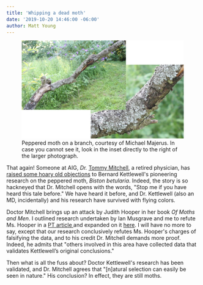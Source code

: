```yaml
---
title: 'Whipping a dead moth'
date: '2019-10-20 14:46:00 -06:00'
author: Matt Young
---
```

<figure>
<img src="/uploads/2019/Majerus_Peppered_Moth 1000.jpg" alt="Peppered moth"/>
<figcaption>Peppered moth on a branch, courtesy of Michael Majerus. In case you cannot see it, look in the inset directly to the right of the larger photograph.
</figcaption>
</figure>

That again! Someone at AIG, <i>Dr.</i> <a href="https://answersingenesis.org/bios/tommy-mitchell/">Tommy Mitchell</a>, a retired physician, has <a href="https://answersingenesis.org/creepy-crawlies/insects/peppered-moths">raised some hoary old objections</a> to Bernard Kettlewell's pioneering research on the peppered moth, <i>Biston betularia</i>. Indeed, the story is so hackneyed that Dr. Mitchell opens with the words, "Stop me if you have heard this tale before." We have heard it before, and Dr. Kettlewell (also an MD, incidentally) and his research have survived with flying colors.

Doctor Mitchell brings up an attack by Judith Hooper in her book <i>Of Moths and Men</i>. I outlined research undertaken by Ian Musgrave and me to refute Ms. Hooper in a <a href="https://pandasthumb.org/archives/2005/03/why-the-peppere.html">PT article </a> and expanded on it <a href="http://www.talkdesign.org/faqs/moonshine.htm">here</a>. I will have no more to say, except that our research conclusively refutes Ms. Hooper's charges of falsifying the data, and to his credit Dr. Mitchell demands more proof. Indeed, he admits that "others involved in this area have collected data that validates Kettlewell’s original conclusions." 

Then what is all the fuss about? Doctor Kettlewell's research has been validated, and Dr. Mitchell agrees that "[n]atural selection can easily be seen in nature." His conclusion? In effect, they are still moths.
